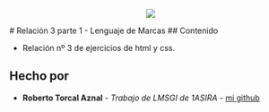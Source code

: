 <p align="center">
  <img src="img/title.png">
</p>
# Relación 3 parte 1 - Lenguaje de Marcas
## Contenido

* Relación nº 3 de ejercicios de html y css.

## Hecho por

* **Roberto Torcal Aznal** - *Trabajo de LMSGI de 1ASIRA* - [mi github](https://github.com/torcalaznalroberto)
